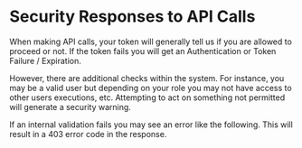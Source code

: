 <script setup>
import CodeBlock from '/docs/components/CodeBlock.vue'
</script>

# Security Responses to API Calls

When making API calls, your token will generally tell us if you are allowed to proceed or not.  If the token fails you will get an Authentication or Token Failure / Expiration.

However, there are additional checks within the system.  For instance, you may be a valid user but depending on your role you may not have access to other users executions, etc.  Attempting to act on something not permitted will generate a security warning.

If an internal validation fails you may see an error like the following.  This will result in a 403 error code in the response.



<CodeBlock 
    src="https://raw.githubusercontent.com/AplosAnalytics/docs.aplosanalytics.com/main/docs/api/security/security-responses.json"    
    link="https://github.com/AplosAnalytics/docs.aplosanalytics.com/blob/main/docs/api/security/security-responses.json"
    lang="json"
    >
</CodeBlock>

